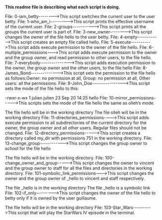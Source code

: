 **This readme file is describing what each script is doing.**

File: 0-iam_betty-------->This script switches the current user to the user betty.
File: 1-who_am_i--------->This script prints the effective username of the current user.
File: 2-groups----------->This script prints all the groups the current user is part of.
File: 3-new_owner-------->This script changes the owner of the file hello to the user betty.
File: 4-empty------------>This script creates an empty file called hello.
File: 5-execute---------->This script adds execute permission to the owner of the file hello.
File: 6-multiple_permissions--->This script adds execute permission to the owner and the group owner, and read permission to other users, to the file hello.
File: 7-everybody--------------->This script adds execution permission to the owner, the group owner and the other users, to the file hello
File: 8-James_Bond-------------->This script sets the permission to the file hello as follows:Owner: no permission at all, Group: no permission at all, Other users: all the permissions.
File: 9-John_Doe---------------->This script sets the mode of the file hello to this:

-rwxr-x-wx 1 julien julien 23 Sep 20 14:25 hello
File: 10-mirror_permissions----->This scripts sets the mode of the file hello the same as olleh’s mode.

The file hello will be in the working directory
The file olleh will be in the working directory
File: 11-directories_permissions---->This script adds execute permission to all subdirectories of the current directory for the owner, the group owner and all other users.
Regular files should not be changed.
File: 12-directory_permissions----->This script creates a directory called my_dir with permissions 751 in the working directory.
File: 13-change_group------------>This script changes the group owner to school for the file hello

The file hello will be in the working directory.
File: 100-change_owner_and_group----->This script changes the owner to vincent and the group owner to staff for all the files and directories in the working directory.
File: 101-symbolic_link_permissions--->This script  changes the owner and the group owner of _hello to vincent and staff respectively.

The file _hello is in the working directory
The file _hello is a symbolic link
File: 102-if_only--------->This script  changes the owner of the file hello to betty only if it is owned by the user guillaume.

The file hello will be in the working directory
File: 103-Star_Wars--------->This script  that will play the StarWars IV episode in the terminal.






